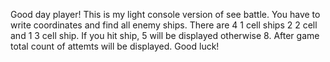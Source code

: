 Good day player! This is my light console version of see battle. You have to write coordinates and find all enemy ships. There are 4 1 cell ships 2 2 cell and 1 3 cell ship. If you hit ship, 
5 will be displayed otherwise 8. After game total count of attemts will be displayed. Good luck! 
